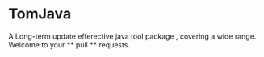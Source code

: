 # TomJava
 A Long-term update efferective java tool package ,  covering a wide range.
 Welcome to your ** pull ** requests.
